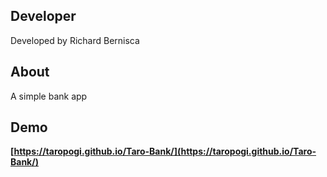 ## Developer

Developed by Richard Bernisca

## About

A simple bank app

## Demo

**[https://taropogi.github.io/Taro-Bank/](https://taropogi.github.io/Taro-Bank/)**
